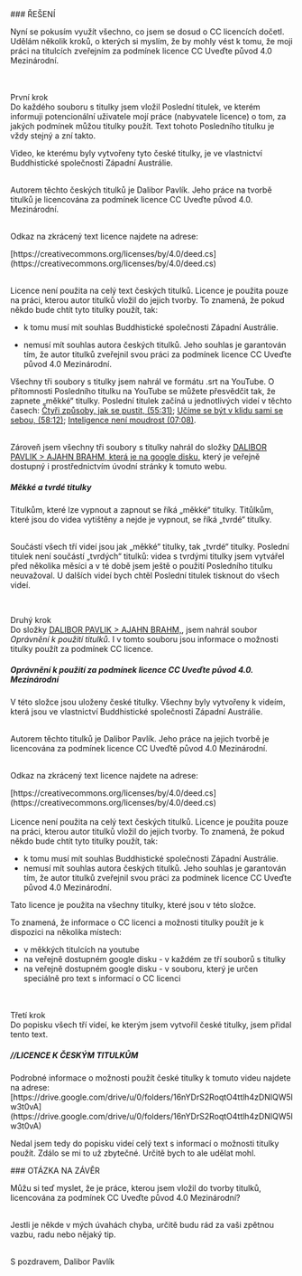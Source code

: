 <div id="anchor-reseni" markdown="1">
### ŘEŠENÍ
</div>

Nyní se pokusím využít všechno, co jsem se dosud o CC licencích dočetl. Udělám několik kroků, o kterých si myslím, že by mohly vést k tomu, že moji práci na titulcích zveřejním za podmínek licence CC Uveďte původ 4.0 Mezinárodní. <br><br><br>

<span class="ircle underline"> První krok </span><br>
Do každého souboru s titulky jsem vložil Poslední titulek, ve kterém informuji potencionální uživatele mojí práce (nabyvatele licence) o tom, za jakých podmínek můžou titulky použít. Text tohoto Posledního titulku je vždy stejný a zní takto. <br>

<div class="citace" markdown="1" >
Video, ke kterému byly vytvořeny tyto české titulky, je ve vlastnictví Buddhistické společnosti Západní Austrálie.<br><br>

Autorem těchto českých titulků je Dalibor Pavlík. Jeho práce na tvorbě titulků je licencována za podmínek licence CC Uveďte původ 4.0. Mezinárodní.<br><br>

Odkaz na zkrácený text licence najdete na adrese:<br>

<div class="do-not-break-out" markdown="1">
[https://creativecommons.org/licenses/by/4.0/deed.cs](https://creativecommons.org/licenses/by/4.0/deed.cs)
</div>
<br>

Licence není použita na celý text českých titulků. Licence je použita pouze na práci, kterou autor titulků vložil do jejich tvorby. To znamená, že pokud někdo bude chtít tyto titulky použít, tak:<br>

- k tomu musí mít souhlas Buddhistické společnosti Západní Austrálie.
  <br>

- nemusí mít souhlas autora českých titulků. Jeho souhlas je garantován tím, že autor titulků zveřejnil svou práci za podmínek licence CC Uveďte původ 4.0 Mezinárodní.
</div>

Všechny tři soubory s titulky jsem nahrál ve formátu .srt na YouTube. O přítomnosti Posledního titulku na YouTube se můžete přesvědčit tak, že zapnete „měkké“ titulky. Poslední titulek začíná u jednotlivých videí v těchto časech: [Čtyři způsoby, jak se pustit, (55:31)](https://www.youtube.com/watch?v=pkH7Qick84E&t=3331s); [Učíme se být v klidu sami se sebou, (58:12)](https://www.youtube.com/watch?v=VCR0GOzAKoE#t=58m20s); [Inteligence není moudrost (07:08)](https://www.youtube.com/watch?v=W52r-greBg0#t=7m8s).
<br><br>

Zároveň jsem všechny tři soubory s titulky nahrál do složky [DALIBOR PAVLIK > AJAHN BRAHM, která je na google disku,](https://drive.google.com/drive/folders/11gL2ab0CPZUdpUUepmwEovLgplyc8VLj) který je veřejně dostupný i prostřednictvím úvodní stránky k tomuto webu.

<div class="citace" markdown="1" >
<h5>Měkké a tvrdé titulky</h5>
 Titulkům, které lze vypnout a zapnout se říká „měkké“ titulky. Titůlkům, které jsou do videa vytištěny a nejde je vypnout, se říká „tvrdé“ titulky.
<br><br>

Součástí všech tří videí jsou jak „měkké“ titulky, tak „tvrdé“ titulky. Poslední titulek není součástí „tvrdých“ titulků: videa s tvrdými titulky jsem vytvářel před několika měsíci a v té době jsem ještě o použití Posledního titulku neuvažoval. U dalších videí bych chtěl Poslední titulek tisknout do všech videí.

</div><br>

<span class="underline"> Druhý krok </span><br>
Do složky [DALIBOR PAVLIK > AJAHN BRAHM,](https://drive.google.com/drive/folders/11gL2ab0CPZUdpUUepmwEovLgplyc8VLj), jsem nahrál soubor <i>Oprávnění k použití titulků</i>. I v tomto souboru jsou informace o možnosti titulky použít za podmínek CC licence.<br>

<div class="citace" markdown="1">
<h5> Oprávnění k použití za podmínek licence
CC Uveďte původ 4.0. Mezinárodní</h5>

V této složce jsou uloženy české titulky. Všechny byly vytvořeny k videím, která jsou ve vlastnictví Buddhistické společnosti Západní Austrálie.<br><br>

Autorem těchto titulků je Dalibor Pavlík. Jeho práce na jejich tvorbě je licencována za podmínek licence CC Uveďtě původ 4.0 Mezinárodní.<br><br>

Odkaz na zkrácený text licence najdete na adrese:

<div class="do-not-break-out" markdown="1">
[https://creativecommons.org/licenses/by/4.0/deed.cs](https://creativecommons.org/licenses/by/4.0/deed.cs)
</div>

<br>
Licence není použita na celý text českých titulků. Licence je použita pouze na práci, kterou autor titulků vložil do jejich tvorby. To znamená, že pokud někdo bude chtít tyto titulky použít, tak:<br>

- k tomu musí mít souhlas Buddhistické společnosti Západní Austrálie.
  <br>
- nemusí mít souhlas autora českých titulků. Jeho souhlas je garantován tím, že autor titulků zveřejnil svou práci za podmínek licence CC Uveďte původ 4.0 Mezinárodní.
  <br>

Tato licence je použita na všechny titulky, které jsou v této složce.

</div>

To znamená, že informace o CC licenci a možnosti titulky použít je k dispozici na několika místech:

- v měkkých titulcích na youtube
- na veřejně dostupném google disku - v každém ze tří souborů s titulky
- na veřejně dostupném google disku - v souboru, který je určen speciálně pro text s informací o CC licenci
  <br><br><br>

<span class="ircle underline"> Třetí krok </span><br>
Do popisku všech tří videí, ke kterým jsem vytvořil české titulky, jsem přidal tento text.

<div class="citace" markdown="1">
<h5 style="text-align:left">//LICENCE K ČESKÝM TITULKŮM</h5>
Podrobné informace o možnosti použít české titulky k tomuto videu najdete na adrese:

<div class="do-not-break-out" markdown="1">
[https://drive.google.com/drive/u/0/folders/16nYDrS2RoqtO4ttlh4zDNIQW5lw3t0vA](https://drive.google.com/drive/u/0/folders/16nYDrS2RoqtO4ttlh4zDNIQW5lw3t0vA)
</div>

</div >

Nedal jsem tedy do popisku videí celý text s informací o možnosti titulky použít. Zdálo se mi to už zbytečné. Určitě bych to ale udělat mohl.

<div id="anchor-otazka-na-zaver" markdown="1">
### OTÁZKA NA ZÁVĚR
</div>

Můžu si teď myslet, že je práce, kterou jsem vložil do tvorby titulků, licencována za podmínek CC Uveďte původ 4.0 Mezinárodní?<br><br>

Jestli je někde v mých úvahách chyba, určitě budu rád za vaši zpětnou vazbu, radu nebo nějaký tip.<br><br>

S pozdravem, Dalibor Pavlík <br><br>
